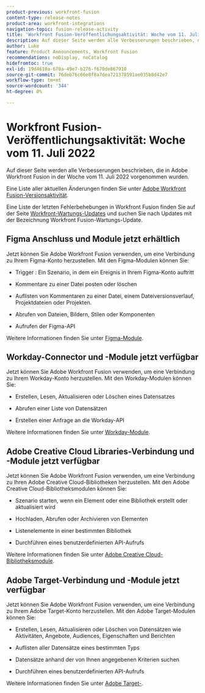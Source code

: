 ```yaml
---
product-previous: workfront-fusion
content-type: release-notes
product-area: workfront-integrations
navigation-topic: fusion-release-activity
title: 'Workfront Fusion-Veröffentlichungsaktivität: Woche vom 11. Juli 2022'
description: Auf dieser Seite werden alle Verbesserungen beschrieben, die in Adobe Workfront Fusion in der Woche vom 11. Juli 2022 vorgenommen wurden.
author: Luke
feature: Product Announcements, Workfront Fusion
recommendations: noDisplay, noCatalog
hidefromtoc: true
exl-id: 19d4610a-670a-49e7-b276-f670de867910
source-git-commit: 76deb76c66e8f8a7dea721378591ae035b8d42e7
workflow-type: tm+mt
source-wordcount: '344'
ht-degree: 0%

---
```


# Workfront Fusion-Veröffentlichungsaktivität: Woche vom 11. Juli 2022

Auf dieser Seite werden alle Verbesserungen beschrieben, die in Adobe Workfront Fusion in der Woche vom 11. Juli 2022 vorgenommen wurden.

Eine Liste aller aktuellen Änderungen finden Sie unter [Adobe Workfront Fusion-Versionsaktivität](../../../product-announcements/product-releases/fusion-release-activity/fusion-release-activity.md).

Eine Liste der letzten Fehlerbehebungen in Workfront Fusion finden Sie auf der Seite [Workfront-Wartungs-Updates](https://experienceleague.adobe.com/docs/workfront-known-issues/releases/current-updates.html) und suchen Sie nach Updates mit der Bezeichnung Workfront Fusion-Wartungs-Update.

## Figma Anschluss und Module jetzt erhältlich

Jetzt können Sie Adobe Workfront Fusion verwenden, um eine Verbindung zu Ihrem Figma-Konto herzustellen. Mit den Figma-Modulen können Sie:

* Trigger : Ein Szenario, in dem ein Ereignis in Ihrem Figma-Konto auftritt

* Kommentare zu einer Datei posten oder löschen

* Auflisten von Kommentaren zu einer Datei, einem Dateiversionsverlauf, Projektdateien oder Projekten.

* Abrufen von Dateien, Bildern, Stilen oder Komponenten

* Aufrufen der Figma-API


Weitere Informationen finden Sie unter [Figma-Module](../../../workfront-fusion/apps-and-their-modules/figma-modules.md).

## Workday-Connector und -Module jetzt verfügbar

Jetzt können Sie Adobe Workfront Fusion verwenden, um eine Verbindung zu Ihrem Workday-Konto herzustellen. Mit den Workday-Modulen können Sie:

* Erstellen, Lesen, Aktualisieren oder Löschen eines Datensatzes

* Abrufen einer Liste von Datensätzen

* Erstellen einer Anfrage an die Workday-API


Weitere Informationen finden Sie unter [Workday-Module](../../../workfront-fusion/apps-and-their-modules/workday-modules.md).

## Adobe Creative Cloud Libraries-Verbindung und -Module jetzt verfügbar

Jetzt können Sie Adobe Workfront Fusion verwenden, um eine Verbindung zu Ihren Adobe Creative Cloud-Bibliotheken herzustellen. Mit den Adobe Creative Cloud-Bibliotheksmodulen können Sie:

* Szenario starten, wenn ein Element oder eine Bibliothek erstellt oder aktualisiert wird

* Hochladen, Abrufen oder Archivieren von Elementen

* Listenelemente in einer bestimmten Bibliothek

* Durchführen eines benutzerdefinierten API-Aufrufs


Weitere Informationen finden Sie unter [Adobe Creative Cloud-Bibliotheksmodule](../../../workfront-fusion/apps-and-their-modules/creative-cloud-libraries-modules.md).

## Adobe Target-Verbindung und -Module jetzt verfügbar

Jetzt können Sie Adobe Workfront Fusion verwenden, um eine Verbindung zu Ihrem Adobe Target-Konto herzustellen. Mit den Adobe Target-Modulen können Sie:

* Erstellen, Lesen, Aktualisieren oder Löschen von Datensätzen wie Aktivitäten, Angebote, Audiences, Eigenschaften und Berichten

* Auflisten aller Datensätze eines bestimmten Typs

* Datensätze anhand der von Ihnen angegebenen Kriterien suchen

* Durchführen eines benutzerdefinierten API-Aufrufs


Weitere Informationen finden Sie unter [Adobe Target-](../../../workfront-fusion/apps-and-their-modules/adobe-target-modules.md).
